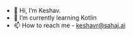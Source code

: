 - 👋 Hi, I’m Keshav.
- 🌱 I’m currently learning Kotlin
- 📫 How to reach me - keshavr@sahaj.ai

<!---
keshav-vel/keshav-vel is a ✨ special ✨ repository because its `README.md` (this file) appears on your GitHub profile.
You can click the Preview link to take a look at your changes.
--->
